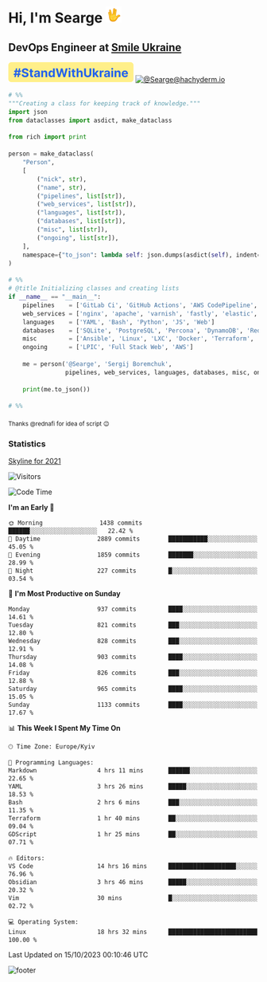 # Hi, I'm Searge <img src="images/vulcan.webp" style="display: inline-block; margin: 0; height: 2rem" alt="Vulcan salute" />

## DevOps Engineer at [Smile Ukraine](https://smile-ukraine.com/en)

[![Stand With Ukraine](https://raw.githubusercontent.com/vshymanskyy/StandWithUkraine/main/badges/StandWithUkraine.svg)](https://stand-with-ukraine.pp.ua)
<a rel="me" href="https://hachyderm.io/@Searge">![@Searge@hachyderm.io](https://img.shields.io/badge/-@Searge-%232B90D9?logo=mastodon&logoColor=white)</a>

```python
# %%
"""Creating a class for keeping track of knowledge."""
import json
from dataclasses import asdict, make_dataclass

from rich import print

person = make_dataclass(
    "Person",
    [
        ("nick", str),
        ("name", str),
        ("pipelines", list[str]),
        ("web_services", list[str]),
        ("languages", list[str]),
        ("databases", list[str]),
        ("misc", list[str]),
        ("ongoing", list[str]),
    ],
    namespace={"to_json": lambda self: json.dumps(asdict(self), indent=4)},
)

# %%
# @title Initializing classes and creating lists
if __name__ == "__main__":
    pipelines    = ['GitLab Ci', 'GitHub Actions', 'AWS CodePipeline', 'Jenkins']
    web_services = ['nginx', 'apache', 'varnish', 'fastly', 'elastic', 'solr']
    languages    = ['YAML', 'Bash', 'Python', 'JS', 'Web']
    databases    = ['SQLite', 'PostgreSQL', 'Percona', 'DynamoDB', 'Redis']
    misc         = ['Ansible', 'Linux', 'LXC', 'Docker', 'Terraform', 'AWS']
    ongoing      = ['LPIC', 'Full Stack Web', 'AWS']

    me = person('@Searge', 'Sergij Boremchuk',
                pipelines, web_services, languages, databases, misc, ongoing)

    print(me.to_json())

# %%

```

<sub>Thanks @rednafi for idea of script :wink:</sub>

### Statistics

[Skyline for 2021](https://skyline.github.com/Searge/2021)

![Visitors](https://komarev.com/ghpvc/?username=searge&label=Profile%20views&color=0e75b6&style=flat) 
<!--START_SECTION:waka-->
![Code Time](http://img.shields.io/badge/Code%20Time-2%2C279%20hrs%201%20min-blue)

**I'm an Early 🐤** 

```text
🌞 Morning                1438 commits        ██████░░░░░░░░░░░░░░░░░░░   22.42 % 
🌆 Daytime                2889 commits        ███████████░░░░░░░░░░░░░░   45.05 % 
🌃 Evening                1859 commits        ███████░░░░░░░░░░░░░░░░░░   28.99 % 
🌙 Night                  227 commits         █░░░░░░░░░░░░░░░░░░░░░░░░   03.54 % 
```
📅 **I'm Most Productive on Sunday** 

```text
Monday                   937 commits         ████░░░░░░░░░░░░░░░░░░░░░   14.61 % 
Tuesday                  821 commits         ███░░░░░░░░░░░░░░░░░░░░░░   12.80 % 
Wednesday                828 commits         ███░░░░░░░░░░░░░░░░░░░░░░   12.91 % 
Thursday                 903 commits         ████░░░░░░░░░░░░░░░░░░░░░   14.08 % 
Friday                   826 commits         ███░░░░░░░░░░░░░░░░░░░░░░   12.88 % 
Saturday                 965 commits         ████░░░░░░░░░░░░░░░░░░░░░   15.05 % 
Sunday                   1133 commits        ████░░░░░░░░░░░░░░░░░░░░░   17.67 % 
```


📊 **This Week I Spent My Time On** 

```text
🕑︎ Time Zone: Europe/Kyiv

💬 Programming Languages: 
Markdown                 4 hrs 11 mins       ██████░░░░░░░░░░░░░░░░░░░   22.65 % 
YAML                     3 hrs 26 mins       █████░░░░░░░░░░░░░░░░░░░░   18.53 % 
Bash                     2 hrs 6 mins        ███░░░░░░░░░░░░░░░░░░░░░░   11.35 % 
Terraform                1 hr 40 mins        ██░░░░░░░░░░░░░░░░░░░░░░░   09.04 % 
GDScript                 1 hr 25 mins        ██░░░░░░░░░░░░░░░░░░░░░░░   07.71 % 

🔥 Editors: 
VS Code                  14 hrs 16 mins      ███████████████████░░░░░░   76.96 % 
Obsidian                 3 hrs 46 mins       █████░░░░░░░░░░░░░░░░░░░░   20.32 % 
Vim                      30 mins             █░░░░░░░░░░░░░░░░░░░░░░░░   02.72 % 

💻 Operating System: 
Linux                    18 hrs 32 mins      █████████████████████████   100.00 % 
```


 Last Updated on 15/10/2023 00:10:46 UTC
<!--END_SECTION:waka-->

![footer](https://capsule-render.vercel.app/api?type=waving&color=gradient&customColorList=14,21&height=82&section=footer)
